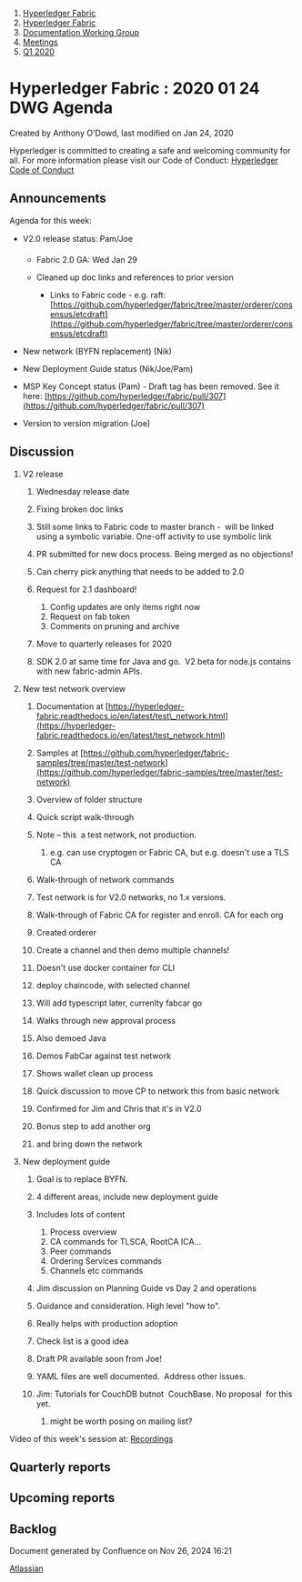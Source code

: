 1. [Hyperledger Fabric](index.html)
2. [Hyperledger Fabric](Hyperledger-Fabric_22839309.html)
3. [Documentation Working Group](Documentation-Working-Group_22839782.html)
4. [Meetings](Meetings_22839778.html)
5. [Q1 2020](Q1-2020_22841524.html)

# Hyperledger Fabric : 2020 01 24 DWG Agenda

Created by Anthony O'Dowd, last modified on Jan 24, 2020

Hyperledger is committed to creating a safe and welcoming community for all. For more information please visit our Code of Conduct: [Hyperledger Code of Conduct](https://lf-hyperledger.atlassian.net/wiki/spaces/HYP/pages/19595281/Hyperledger+Code+of+Conduct)

## Announcements

Agenda for this week:

- V2.0 release status: Pam/Joe
  
  - Fabric 2.0 GA: Wed Jan 29
    
  - Cleaned up doc links and references to prior version
    
    - Links to Fabric code - e.g. raft: [https://github.com/hyperledger/fabric/tree/master/orderer/consensus/etcdraft](https://github.com/hyperledger/fabric/tree/master/orderer/consensus/etcdraft)
- New network (BYFN replacement) (Nik)
- New Deployment Guide status (Nik/Joe/Pam)
- MSP Key Concept status (Pam) - Draft tag has been removed. See it here: [https://github.com/hyperledger/fabric/pull/307](https://github.com/hyperledger/fabric/pull/307)
- Version to version migration (Joe)

## Discussion

1. V2 release
   
   1. Wednesday release date
   2. Fixing broken doc links
   3. Still some links to Fabric code to master branch -  will be linked using a symbolic variable. One-off activity to use symbolic link
   4. PR submitted for new docs process. Being merged as no objections!
   5. Can cherry pick anything that needs to be added to 2.0
   6. Request for 2.1 dashboard! 
      
      1. Config updates are only items right now
      2. Request on fab token
      3. Comments on pruning and archive
   7. Move to quarterly releases for 2020
   8. SDK 2.0 at same time for Java and go.  V2 beta for node.js contains with new fabric-admin APIs.
2. New test network overview
   
   01. Documentation at [https://hyperledger-fabric.readthedocs.io/en/latest/test\_network.html](https://hyperledger-fabric.readthedocs.io/en/latest/test_network.html)
   02. Samples at [https://github.com/hyperledger/fabric-samples/tree/master/test-network](https://github.com/hyperledger/fabric-samples/tree/master/test-network)
   03. Overview of folder structure
   04. Quick script walk-through
   05. Note – this  a test network, not production.
       
       1. e.g. can use cryptogen or Fabric CA, but e.g. doesn't use a TLS CA
   06. Walk-through of network commands
   07. Test network is for V2.0 networks, no 1.x versions.
   08. Walk-through of Fabric CA for register and enroll. CA for each org
   09. Created orderer
   10. Create a channel and then demo multiple channels!
   11. Doesn't use docker container for CLI
   12. deploy chaincode, with selected channel
   13. Will add typescript later, currenlty fabcar go
   14. Walks through new approval process
   15. Also demoed Java
   16. Demos FabCar against test network
   17. Shows wallet clean up process
   18. Quick discussion to move CP to network this from basic network
   19. Confirmed for Jim and Chris that it's in V2.0
   20. Bonus step to add another org
   21. and bring down the network
3. New deployment guide
   
   01. Goal is to replace BYFN.
   02. 4 different areas, include new deployment guide
   03. Includes lots of content
       
       1. Process overview
       2. CA commands for TLSCA, RootCA ICA...
       3. Peer commands
       4. Ordering Services commands
       5. Channels etc commands
   04. Jim discussion on Planning Guide vs Day 2 and operations
   05. Guidance and consideration. High level "how to".
   06. Really helps with production adoption
   07. Check list is a good idea
   08. Draft PR available soon from Joe!
   09. YAML files are well documented.  Address other issues.
   10. Jim: Tutorials for CouchDB butnot  CouchBase. No proposal  for this yet.
       
       1. might be worth posing on mailing list?

Video of this week's session at: [Recordings](https://lf-hyperledger.atlassian.net/wiki/display/fabric/Recordings)

## Quarterly reports

## Upcoming reports

## Backlog

Document generated by Confluence on Nov 26, 2024 16:21

[Atlassian](http://www.atlassian.com/)
